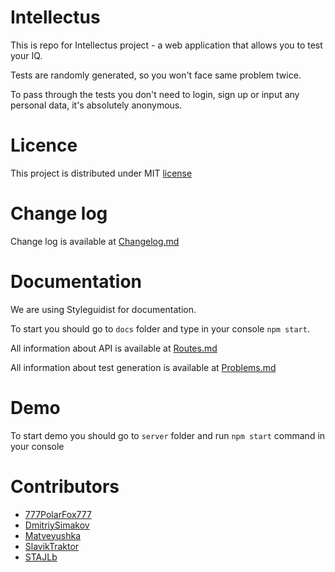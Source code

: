 # Intellectus

This is repo for Intellectus project - a web application that allows you to test your IQ.

Tests are randomly generated, so you won't face same problem twice.

To pass through the tests you don't need to login, sign up or input any personal data, it's absolutely anonymous.

# Licence
This project is distributed under MIT [license](./LICENSE)

# Change log

Change log is available at [Changelog.md](./CHANGELOG.md)

# Documentation
We are using Styleguidist for documentation.

To start you should go to `docs` folder and type in your console `npm start`.

All information about API is available at [Routes.md](./server/src/routes/ROUTES.md)

All information about test generation is available at [Problems.md](./server/src/problems/PROBLEMS.md)

# Demo

To start demo you should go to `server` folder and run `npm start` command in your console

# Contributors

- [777PolarFox777](https://github.com/777PolarFox777)
- [DmitriySimakov](https://github.com/DmitriySimakov)
- [Matveyushka](https://github.com/Matveyushka)
- [SlavikTraktor](https://github.com/SlavikTraktor)
- [STAJLb](https://github.com/STAJLb)
